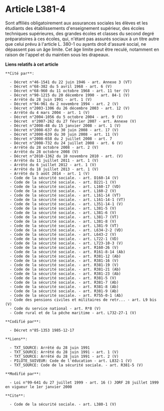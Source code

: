 # Article L381-4

Sont affiliés obligatoirement aux assurances sociales les élèves et les étudiants des établissements d'enseignement
supérieur, des écoles techniques supérieures, des grandes écoles et classes du second degré préparatoires à ces écoles, qui,
n'étant pas assurés sociaux à un titre autre que celui prévu à l'article L. 380-1 ou ayants droit d'assuré social, ne
dépassent pas un âge limite. Cet âge limite peut être reculé, notamment en raison de l'appel et du maintien sous les
drapeaux.

**Liens relatifs à cet article**

	**Cité par**:

	  - Décret n°46-1541 du 22 juin 1946 - art. Annexe 3 (VT)
	  - Décret n°68-382 du 5 avril 1968 - art. 6 (V)
	  - Décret n°68-960 du 11 octobre 1968 - art. 11 ter (V)
	  - Décret n°90-1215 du 20 décembre 1990 - art. 84-1 (V)
	  - Arrêté du 28 juin 1991 - art. 1 (V)
	  - Décret n°94-961 du 2 novembre 1994 - art. 2 (V)
	  - Décret n°2003-1306 du 26 décembre 2003 - art. 12 (V)
	  - Arrêté du 4 mars 2004 - art. 1 (V)
	  - Décret n°2004-1056 du 5 octobre 2004 - art. 9 (V)
	  - Décret  n°2007-262 du 27 février 2007 - art. Annexe (V)
	  - Décret n°2008-48 du 15 janvier 2008 - art. 1 (V)
	  - Décret n°2008-637 du 30 juin 2008 - art. 17 (V)
	  - Décret n°2008-639 du 30 juin 2008 - art. 11 (V)
	  - Décret n°2008-658 du 2 juillet 2008 - art. 7
	  - Décret n°2008-732 du 24 juillet 2008 - art. 6 (V)
	  - Arrêté du 28 octobre 2008 - art. 2 (V)
	  - Arrêté du 28 octobre 2008 (V)
	  - Décret n°2010-1362 du 10 novembre 2010 - art. (V)
	  - Arrêté du 11 juillet 2011 - art. 1 (V)
	  - Arrêté du 6 juillet 2012 - art. 1 (V)
	  - Arrêté du 18 juillet 2013 - art. 1 (V)
	  - Arrêté du 5 août 2014 - art. 1 (V)
	  - Code de la sécurité sociale. - art. D160-14 (V)
	  - Code de la sécurité sociale. - art. D221-1 (V)
	  - Code de la sécurité sociale. - art. L160-17 (VD)
	  - Code de la sécurité sociale. - art. L160-2 (V)
	  - Code de la sécurité sociale. - art. L161-14 (VT)
	  - Code de la sécurité sociale. - art. L161-14-1 (VT)
	  - Code de la sécurité sociale. - art. L351-14-1 (V)
	  - Code de la sécurité sociale. - art. L381-5 (V)
	  - Code de la sécurité sociale. - art. L381-6 (V)
	  - Code de la sécurité sociale. - art. L381-7 (VT)
	  - Code de la sécurité sociale. - art. L381-8 (V)
	  - Code de la sécurité sociale. - art. L381-9 (VT)
	  - Code de la sécurité sociale. - art. L634-2-2 (VD)
	  - Code de la sécurité sociale. - art. L643-2 (V)
	  - Code de la sécurité sociale. - art. L722-1 (VD)
	  - Code de la sécurité sociale. - art. L723-10-3 (V)
	  - Code de la sécurité sociale. - art. R160-26 (V)
	  - Code de la sécurité sociale. - art. R161-8-14 (Ab)
	  - Code de la sécurité sociale. - art. R381-12 (Ab)
	  - Code de la sécurité sociale. - art. R381-16 (V)
	  - Code de la sécurité sociale. - art. R381-19 (V)
	  - Code de la sécurité sociale. - art. R381-21 (Ab)
	  - Code de la sécurité sociale. - art. R381-23 (Ab)
	  - Code de la sécurité sociale. - art. R381-5 (V)
	  - Code de la sécurité sociale. - art. R381-7 (Ab)
	  - Code de la sécurité sociale. - art. R381-8 (Ab)
	  - Code de la sécurité sociale. - art. R381-9 (Ab)
	  - Code de la sécurité sociale. - art. R755-0-1 (Ab)
	  - Code des pensions civiles et militaires de retr... - art. L9 bis (V)
	  - Code du service national - art. R*8 (V)
	  - Code rural et de la pêche maritime - art. L732-27-1 (V)

	**Codifié par**:

	  - Décret n°85-1353 1985-12-17

	**Liens**:

	  - TXT_SOURCE: Arrêté du 28 juin 1991
	  - TXT_SOURCE: Arrêté du 28 juin 1991 - art. 1 (V)
	  - TXT_SOURCE: Arrêté du 28 juin 1991 - art. 2 (V)
	  - PILOTE_SUIVEUR: Code de l'éducation - art. L832-1 (V)
	  - TXT_SOURCE: Code de la sécurité sociale. - art. R381-5 (V)

	**Modifié par**:

	  - Loi n°99-641 du 27 juillet 1999 - art. 16 () JORF 28 juillet 1999 en vigueur le 1er janvier 2000

	**Cite**:

	  - Code de la sécurité sociale. - art. L380-1 (V)
